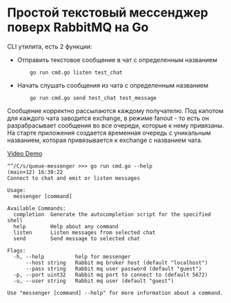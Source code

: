 # Простой текстовый мессенджер поверх RabbitMQ на Go

CLI утилита, есть 2 функции:
* Отправить текстовое сообщение в чат с определенным названием
    ```console
        go run cmd.go listen test_chat 
    ``` 

* Начать слушать сообщения из чата с определенным названием
    ```console
        go run cmd.go send test_chat test_message
    ```

Сообщение корректно рассылаются каждому получателю. Под капотом для каждого чата заводится exchange, в режиме fanout - то есть он разрабрасывает сообщения во все очереди, которые к нему привязаны. На старте приложения создается временная очередь с уникальным названием, которая привязывается к exchange с названием чата.

[Video Demo](https://youtu.be/LShosjPH1qs)

```console
^^/C/s/queue-messenger >>> go run cmd.go --help                                                                                                                                    (main+12) 16:30:22 
Connect to chat and emit or listen messages

Usage:
  messenger [command]

Available Commands:
  completion  Generate the autocompletion script for the specified shell
  help        Help about any command
  listen      Listen messages from selected chat
  send        Send message to selected chat

Flags:
  -h, --help          help for messenger
      --host string   Rabbit mq broker host (default "localhost")
      --pass string   Rabbit mq user password (default "guest")
  -p, --port uint32   Rabbit mq port to connect to (default 5672)
  -u, --user string   Rabbit mq user (default "guest")

Use "messenger [command] --help" for more information about a command.
```

